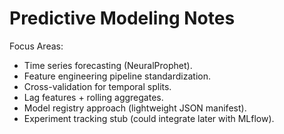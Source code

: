 <!-- Source: Docs/PREDICTIVE_MODELING_NOTES.md -->
# Predictive Modeling Notes

Focus Areas:

*   Time series forecasting (NeuralProphet).  
*   Feature engineering pipeline standardization.  
*   Cross-validation for temporal splits.  
*   Lag features + rolling aggregates.  
*   Model registry approach (lightweight JSON manifest).  
*   Experiment tracking stub (could integrate later with MLflow).  
